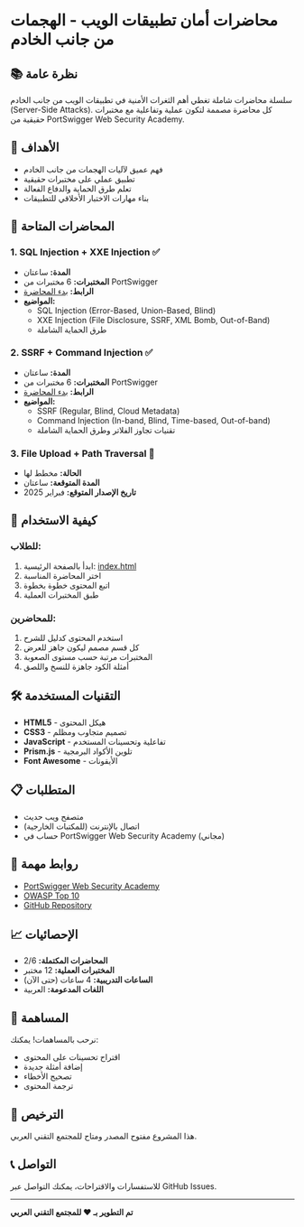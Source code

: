 # محاضرات أمان تطبيقات الويب - الهجمات من جانب الخادم

## 📚 نظرة عامة

سلسلة محاضرات شاملة تغطي أهم الثغرات الأمنية في تطبيقات الويب من جانب الخادم (Server-Side Attacks). كل محاضرة مصممة لتكون عملية وتفاعلية مع مختبرات حقيقية من PortSwigger Web Security Academy.

## 🎯 الأهداف

- فهم عميق لآليات الهجمات من جانب الخادم
- تطبيق عملي على مختبرات حقيقية
- تعلم طرق الحماية والدفاع الفعالة
- بناء مهارات الاختبار الأخلاقي للتطبيقات

## 📖 المحاضرات المتاحة

### 1. SQL Injection + XXE Injection ✅
- **المدة:** ساعتان
- **المختبرات:** 6 مختبرات من PortSwigger
- **الرابط:** [بدء المحاضرة](https://abode1234.github.io/lecture-server-side-attack/lecture-sql-xxe/lecture-clean.html)
- **المواضيع:**
  - SQL Injection (Error-Based, Union-Based, Blind)
  - XXE Injection (File Disclosure, SSRF, XML Bomb, Out-of-Band)
  - طرق الحماية الشاملة

### 2. SSRF + Command Injection ✅
- **المدة:** ساعتان
- **المختبرات:** 6 مختبرات من PortSwigger
- **الرابط:** [بدء المحاضرة](lecture-ssrf-command-injection/lecture-clean.html)
- **المواضيع:**
  - SSRF (Regular, Blind, Cloud Metadata)
  - Command Injection (In-band, Blind, Time-based, Out-of-band)
  - تقنيات تجاوز الفلاتر وطرق الحماية الشاملة

### 3. File Upload + Path Traversal 🔄
- **الحالة:** مخطط لها
- **المدة المتوقعة:** ساعتان
- **تاريخ الإصدار المتوقع:** فبراير 2025

## 🚀 كيفية الاستخدام

### للطلاب:
1. ابدأ بالصفحة الرئيسية: [index.html](index.html)
2. اختر المحاضرة المناسبة
3. اتبع المحتوى خطوة بخطوة
4. طبق المختبرات العملية

### للمحاضرين:
1. استخدم المحتوى كدليل للشرح
2. كل قسم مصمم ليكون جاهز للعرض
3. المختبرات مرتبة حسب مستوى الصعوبة
4. أمثلة الكود جاهزة للنسخ واللصق

## 🛠️ التقنيات المستخدمة

- **HTML5** - هيكل المحتوى
- **CSS3** - تصميم متجاوب ومظلم
- **JavaScript** - تفاعلية وتحسينات المستخدم
- **Prism.js** - تلوين الأكواد البرمجية
- **Font Awesome** - الأيقونات

## 📋 المتطلبات

- متصفح ويب حديث
- اتصال بالإنترنت (للمكتبات الخارجية)
- حساب في PortSwigger Web Security Academy (مجاني)

## 🔗 روابط مهمة

- [PortSwigger Web Security Academy](https://portswigger.net/web-security)
- [OWASP Top 10](https://owasp.org/www-project-top-ten/)
- [GitHub Repository](https://github.com/abode1234/lecture-server-side-attack)

## 📈 الإحصائيات

- **المحاضرات المكتملة:** 2/6
- **المختبرات العملية:** 12 مختبر
- **الساعات التدريبية:** 4 ساعات (حتى الآن)
- **اللغات المدعومة:** العربية

## 🤝 المساهمة

نرحب بالمساهمات! يمكنك:
- اقتراح تحسينات على المحتوى
- إضافة أمثلة جديدة
- تصحيح الأخطاء
- ترجمة المحتوى

## 📄 الترخيص

هذا المشروع مفتوح المصدر ومتاح للمجتمع التقني العربي.

## 📞 التواصل

للاستفسارات والاقتراحات، يمكنك التواصل عبر GitHub Issues.

---

**تم التطوير بـ ❤️ للمجتمع التقني العربي** 